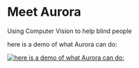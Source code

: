 # Meet Aurora
Using Computer Vision to help blind people

here is a demo of what Aurora can do:

[![here is a demo of what Aurora can do:](https://i.ytimg.com/vi/Rz1JOwvZAQE/hqdefault.jpg?sqp=-oaymwEZCNACELwBSFXyq4qpAwsIARUAAIhCGAFwAQ==&rs=AOn4CLD_eXz5W8sc6FoYSJIowku5YCVo1g)](https://www.youtube.com/watch?v=Rz1JOwvZAQE)
